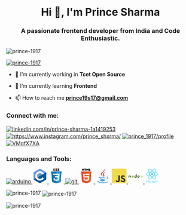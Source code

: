 <h1 align="center">Hi 👋, I'm Prince Sharma</h1>
<h3 align="center">A passionate frontend developer from India and Code Enthusiastic.</h3>

<p align="left"> <img src="https://komarev.com/ghpvc/?username=prince-1917&label=Profile%20views&color=0e75b6&style=flat" alt="prince-1917" /> </p>

<p align="left"> <a href="https://github.com/ryo-ma/github-profile-trophy"><img src="https://github-profile-trophy.vercel.app/?username=prince-1917" alt="prince-1917" /></a> </p>

- 🔭 I’m currently working in **Tcet Open Source**

- 🌱 I’m currently learning **Frontend**

- 📫 How to reach me **prince19s17@gmail.com**

<h3 align="left">Connect with me:</h3>
<p align="left">
<a href="https://linkedin.com/in/linkedin.com/in/prince-sharma-1a1419253" target="blank"><img align="center" src="https://raw.githubusercontent.com/rahuldkjain/github-profile-readme-generator/master/src/images/icons/Social/linked-in-alt.svg" alt="linkedin.com/in/prince-sharma-1a1419253" height="30" width="40" /></a>
<a href="https://instagram.com/https://www.instagram.com/prince_shxrma/" target="blank"><img align="center" src="https://raw.githubusercontent.com/rahuldkjain/github-profile-readme-generator/master/src/images/icons/Social/instagram.svg" alt="https://www.instagram.com/prince_shxrma/" height="30" width="40" /></a>
<a href="https://auth.geeksforgeeks.org/user/prince_1917/profile" target="blank"><img align="center" src="https://raw.githubusercontent.com/rahuldkjain/github-profile-readme-generator/master/src/images/icons/Social/geeks-for-geeks.svg" alt="prince_1917/profile" height="30" width="40" /></a>
<a href="https://discord.gg/VMqfX7XA" target="blank"><img align="center" src="https://raw.githubusercontent.com/rahuldkjain/github-profile-readme-generator/master/src/images/icons/Social/discord.svg" alt="VMqfX7XA" height="30" width="40" /></a>
</p>

<h3 align="left">Languages and Tools:</h3>
<p align="left"> <a href="https://www.arduino.cc/" target="_blank" rel="noreferrer"> <img src="https://cdn.worldvectorlogo.com/logos/arduino-1.svg" alt="arduino" width="40" height="40"/> </a> <a href="https://www.cprogramming.com/" target="_blank" rel="noreferrer"> <img src="https://raw.githubusercontent.com/devicons/devicon/master/icons/c/c-original.svg" alt="c" width="40" height="40"/> </a> <a href="https://www.w3schools.com/css/" target="_blank" rel="noreferrer"> <img src="https://raw.githubusercontent.com/devicons/devicon/master/icons/css3/css3-original-wordmark.svg" alt="css3" width="40" height="40"/> </a> <a href="https://git-scm.com/" target="_blank" rel="noreferrer"> <img src="https://www.vectorlogo.zone/logos/git-scm/git-scm-icon.svg" alt="git" width="40" height="40"/> </a> <a href="https://www.w3.org/html/" target="_blank" rel="noreferrer"> <img src="https://raw.githubusercontent.com/devicons/devicon/master/icons/html5/html5-original-wordmark.svg" alt="html5" width="40" height="40"/> </a> <a href="https://www.java.com" target="_blank" rel="noreferrer"> <img src="https://raw.githubusercontent.com/devicons/devicon/master/icons/java/java-original.svg" alt="java" width="40" height="40"/> </a> <a href="https://developer.mozilla.org/en-US/docs/Web/JavaScript" target="_blank" rel="noreferrer"> <img src="https://raw.githubusercontent.com/devicons/devicon/master/icons/javascript/javascript-original.svg" alt="javascript" width="40" height="40"/> </a> <a href="https://nodejs.org" target="_blank" rel="noreferrer"> <img src="https://raw.githubusercontent.com/devicons/devicon/master/icons/nodejs/nodejs-original-wordmark.svg" alt="nodejs" width="40" height="40"/> </a> <a href="https://reactjs.org/" target="_blank" rel="noreferrer"> <img src="https://raw.githubusercontent.com/devicons/devicon/master/icons/react/react-original-wordmark.svg" alt="react" width="40" height="40"/> </a> </p>

<p><img align="left" src="https://github-readme-stats.vercel.app/api/top-langs?username=prince-1917&show_icons=true&locale=en&layout=compact" alt="prince-1917" /></p>

<p>&nbsp;<img align="center" src="https://github-readme-stats.vercel.app/api?username=prince-1917&show_icons=true&locale=en" alt="prince-1917" /></p>

<p><img align="center" src="https://github-readme-streak-stats.herokuapp.com/?user=prince-1917&" alt="prince-1917" /></p>

